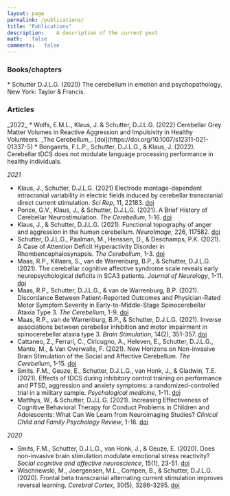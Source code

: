 ```yaml
---
layout: page
permalink: /publications/
title: "Publications"
description:	A description of the current post
math:	false
comments:	false
---
```

<h3> Books/chapters </h3>
* Schutter D.J.L.G. (2020) The cerebellum in emotion and psychopathology. New York: Taylor & Francis.

<h3> Articles </h3>
_2022_
* Wolfs, E.M.L., Klaus, J. & Schutter, D.J.L.G. (2022) Cerebellar Grey Matter Volumes in Reactive Aggression and Impulsivity in Healthy Volunteers. _The Cerebellum_. [doi](https://doi.org/10.1007/s12311-021-01337-5)
* Bongaerts, F.L.P., Schutter, D.J.L.G., & Klaus, J. (2022). Cerebellar tDCS does not modulate language processing performance in healthy individuals.


_2021_
* Klaus, J., Schutter, D.J.L.G. (2021) Electrode montage-dependent intracranial variability in electric fields induced by cerebellar transcranial direct current stimulation. _Sci Rep_, 11, 22183. [doi](https://doi.org/10.1038/s41598-021-01755-9)
* Ponce, G.V., Klaus, J., & Schutter, D.J.L.G. (2021). A Brief History of Cerebellar Neurostimulation. _The Cerebellum_, 1-16. [doi](https://doi.org/10.1007/s12311-021-01310-2)
* Klaus, J., & Schutter, D.J.L.G. (2021). Functional topography of anger and aggression in the human cerebellum. _NeuroImage_, 226, 117582. [doi](https://doi.org/10.1016/j.neuroimage.2020.117582)
* Schutter, D.J.L.G., Paalman, M., Henssen, D., & Deschamps, P.K. (2021). A Case of Attention Deficit Hyperactivity Disorder in Rhombencephalosynapsis. _The Cerebellum_, 1-3. [doi](https://doi.org/10.1007/s12311-021-01234-x)
* Maas, R.P., Killaars, S., van de Warrenburg, B.P., & Schutter, D.J.L.G. (2021). The cerebellar cognitive affective syndrome scale reveals early neuropsychological deficits in SCA3 patients. _Journal of Neurology_, 1-11.
[doi](https://doi.org/10.1007/s00415-021-10516-7)
* Maas, R.P., Schutter, D.J.L.G., & van de Warrenburg, B.P. (2021). Discordance Between Patient-Reported Outcomes and Physician-Rated Motor Symptom Severity in Early-to-Middle-Stage Spinocerebellar Ataxia Type 3. _The Cerebellum_, 1-9. [doi](https://doi.org/10.1007/s12311-021-01252-9)
* Maas, R.P., van de Warrenburg, B.P., & Schutter, D.J.L.G. (2021). Inverse associations between cerebellar inhibition and motor impairment in spinocerebellar ataxia type 3. _Brain Stimulation_, 14(2), 351-357. [doi](https://doi.org/10.1016/j.brs.2021.01.020)
* Cattaneo, Z., Ferrari, C., Ciricugno, A., Heleven, E., Schutter, D.J.L.G., Manto, M., & Van Overwalle, F. (2021). New Horizons on Non-invasive Brain Stimulation of the Social and Affective Cerebellum. _The Cerebellum_, 1-15. [doi](https://doi.org/10.1007/s12311-021-01300-4)
* Smits, F.M., Geuze, E., Schutter, D.J.L.G., van Honk, J., & Gladwin, T.E. (2021). Effects of tDCS during inhibitory control training on performance and PTSD, aggression and anxiety symptoms: a randomized-controlled trial in a military sample. _Psychological medicine_, 1-11. [doi](https://doi.org/10.1017/S0033291721000817)
* Matthys, W., & Schutter, D.J.L.G. (2021). Increasing Effectiveness of Cognitive Behavioral Therapy for Conduct Problems in Children and Adolescents: What Can We Learn from Neuroimaging Studies? _Clinical Child and Family Psychology Review_, 1-16. [doi](https://doi.org/10.1007/s10567-021-00346-4)


_2020_
* Smits, F.M., Schutter, D.J.L.G., van Honk, J., & Geuze, E. (2020). Does non-invasive brain stimulation modulate emotional stress reactivity? _Social cognitive and affective neuroscience_, 15(1), 23-51. [doi](https://doi.org/10.1093/scan/nsaa011)
* Wischnewski, M., Joergensen, M.L., Compen, B., & Schutter, D.J.L.G. (2020). Frontal beta transcranial alternating current stimulation improves reversal learning. _Cerebral Cortex_, 30(5), 3286-3295. [doi](https://doi.org/10.1093/cercor/bhz309)
